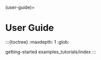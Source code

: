 (user-guide)=
# User Guide

:::{toctree}
:maxdepth: 1
:glob:

getting-started
examples_tutorials/index
:::
